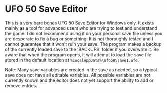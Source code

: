 # UFO 50 Save Editor

This is a very bare bones UFO 50 Save Editor for Windows only. It exists mainly as a tool for advanced users who are trying to test and understand the game. I do not recommend using it on your personal save file unless you are desperate to fix a bug or something. It is not thoroughly tested and I cannot guarantee that it won't ruin your save. The program makes a backup of the currently loaded save to the 'BACKUPS' folder if you overwrite it. Be aware that when the program opens, it will attempt to load the save file stored in the default location at `%LocalAppData%\ufo50\save1.ufo`.

Note: Many save variables are created in the save as needed, so a typical save does not have all editable variables. All possible variables are not currently known and the editor does not yet support the ability to add or remove entries.

